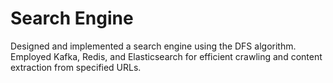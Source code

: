 # Search Engine
Designed and implemented a search engine using the DFS algorithm. Employed Kafka, Redis, and Elasticsearch for efficient crawling and content extraction from specified URLs.

